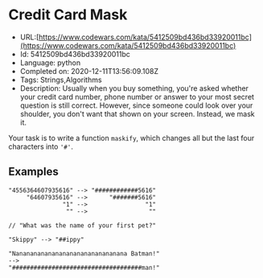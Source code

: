 # Credit Card Mask

 - URL:[https://www.codewars.com/kata/5412509bd436bd33920011bc](https://www.codewars.com/kata/5412509bd436bd33920011bc)
 - Id: 5412509bd436bd33920011bc
 - Language: python
 - Completed on: 2020-12-11T13:56:09.108Z
 - Tags: Strings,Algorithms
 - Description:
Usually when you buy something, you're asked whether your credit card number, phone number or answer to your most secret question is still correct. However, since someone could look over your shoulder, you don't want that shown on your screen. Instead, we mask it.

Your task is to write a function `maskify`, which changes all but the last four characters into `'#'`.

## Examples

```
"4556364607935616" --> "############5616"
     "64607935616" -->      "#######5616"
               "1" -->                "1"
                "" -->                 ""

// "What was the name of your first pet?"

"Skippy" --> "##ippy"

"Nananananananananananananananana Batman!"
-->
"####################################man!"
```
